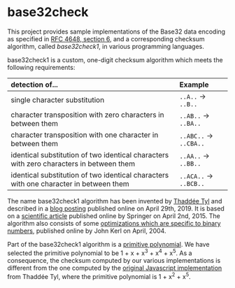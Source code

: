 # base32check

This project provides sample implementations of the Base32 data encoding as specified in
[RFC 4648, section 6](https://tools.ietf.org/html/rfc4648#section-6), and a corresponding checksum algorithm, called
_base32check1_, in various programming languages.

base32check1 is a custom, one-digit checksum algorithm which meets the following requirements:

detection of... | Example
:--- | :---
single character substitution | `..A..` &rarr; `..B..`
character transposition with zero characters in between them | `..AB..` &rarr; `..BA..`
character transposition with one character in between them | `..ABC..` &rarr; `..CBA..`
identical substitution of two identical characters with zero characters in between them | `..AA..` &rarr; `..BB..`
identical substitution of two identical characters with one character in between them | `..ACA..` &rarr; `..BCB..`

The name base32check1 algorithm has been invented by [Thaddée Tyl](https://espadrine.github.io) and described in a
[blog posting](https://espadrine.github.io/blog/posts/a-base32-checksum.html) published online on April 29th, 2019.
It is based on a [scientific article](https://www.uni-due.de/imperia/md/content/dc/yanling_2015_check_digit.pdf)
published online by Springer on April 2nd, 2015.
The algorithm also consists of some
[optimizations which are specific to binary numbers](https://johnkerl.org/doc/ffcomp.pdf), published online by John Kerl
on April, 2004.

Part of the base32check1 algorithm is a [primitive polynomial](http://mathworld.wolfram.com/PrimitivePolynomial.html).
We have selected the primitive polynomial to be 1 + x + x<sup>3</sup> + x<sup>4</sup> + x<sup>5</sup>.
As a consequence, the checksum computed by our various implementations is different from the one computed by the
[original Javascript implementation](https://github.com/espadrine/base32check) from Thaddée Tyl, where the primitive
polynomial is 1 + x<sup>2</sup> + x<sup>5</sup>.
